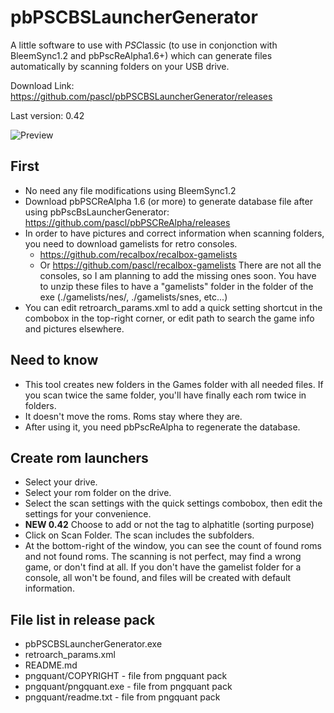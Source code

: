# pbPSCBSLauncherGenerator

A little software to use with *PSC*lassic (to use in conjonction with BleemSync1.2 and pbPscReAlpha1.6+) which can generate files automatically by scanning folders on your USB drive.

Download Link: https://github.com/pascl/pbPSCBSLauncherGenerator/releases

Last version: 0.42

![Preview](https://i.imgur.com/dp2lz9K.png)

## First
* No need any file modifications using BleemSync1.2
* Download pbPSCReAlpha 1.6 (or more) to generate database file after using pbPscBsLauncherGenerator: https://github.com/pascl/pbPSCReAlpha/releases
* In order to have pictures and correct information when scanning folders, you need to download gamelists for retro consoles.
  * https://github.com/recalbox/recalbox-gamelists
  * Or https://github.com/pascl/recalbox-gamelists
  There are not all the consoles, so I am planning to add the missing ones soon.
  You have to unzip these files to have a "gamelists" folder in the folder of the exe (./gamelists/nes/, ./gamelists/snes, etc...)
* You can edit retroarch_params.xml to add a quick setting shortcut in the combobox in the top-right corner, or edit path to search the game info and pictures elsewhere.
  
## Need to know
* This tool creates new folders in the Games folder with all needed files. If you scan twice the same folder, you'll have finally each rom twice in folders.
* It doesn't move the roms. Roms stay where they are.
* After using it, you need pbPscReAlpha to regenerate the database.

## Create rom launchers
* Select your drive.
* Select your rom folder on the drive.
* Select the scan settings with the quick settings combobox, then edit the settings for your convenience.
* **NEW 0.42** Choose to add or not the tag to alphatitle (sorting purpose)
* Click on Scan Folder. The scan includes the subfolders.
* At the bottom-right of the window, you can see the count of found roms and not found roms. The scanning is not perfect, may find a wrong game, or don't find at all. If you don't have the gamelist folder for a console, all won't be found, and files will be created with default information.

## File list in release pack
* pbPSCBSLauncherGenerator.exe
* retroarch_params.xml
* README.md
* pngquant/COPYRIGHT - file from pngquant pack
* pngquant/pngquant.exe - file from pngquant pack
* pngquant/readme.txt - file from pngquant pack